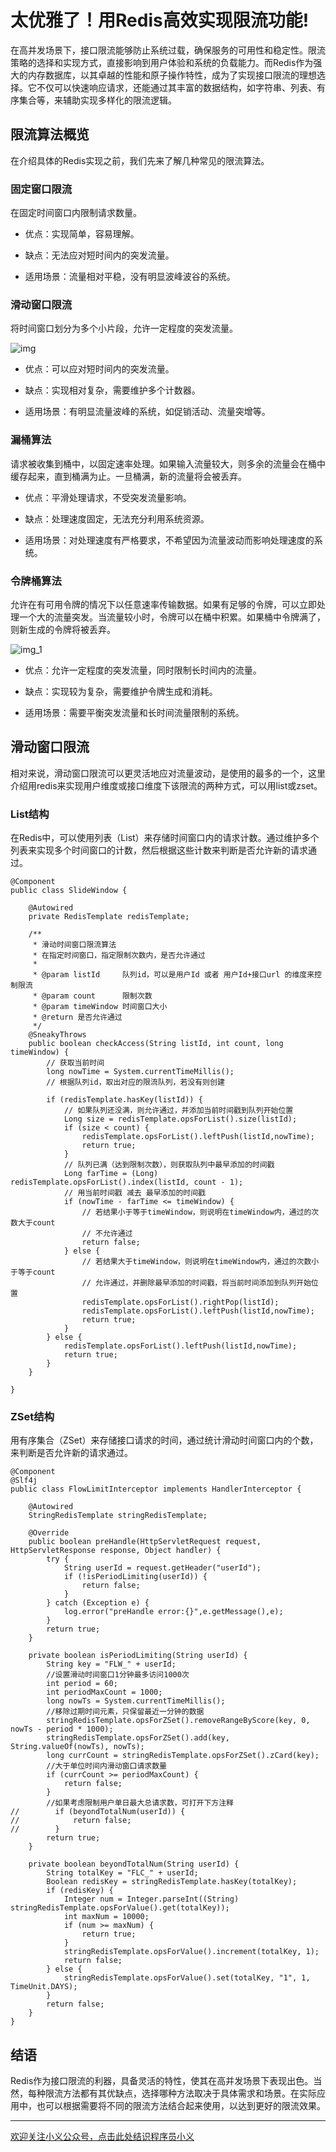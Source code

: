 # 太优雅了！用Redis高效实现限流功能!

在高并发场景下，接口限流能够防止系统过载，确保服务的可用性和稳定性。限流策略的选择和实现方式，直接影响到用户体验和系统的负载能力。而Redis作为强大的内存数据库，以其卓越的性能和原子操作特性，成为了实现接口限流的理想选择。它不仅可以快速响应请求，还能通过其丰富的数据结构，如字符串、列表、有序集合等，来辅助实现多样化的限流逻辑。

## 限流算法概览

在介绍具体的Redis实现之前，我们先来了解几种常见的限流算法。

### 固定窗口限流

在固定时间窗口内限制请求数量。

*   优点：实现简单，容易理解。

*   缺点：无法应对短时间内的突发流量。

*   适用场景：流量相对平稳，没有明显波峰波谷的系统。


### 滑动窗口限流

将时间窗口划分为多个小片段，允许一定程度的突发流量。

![img](https://javacool.oss-cn-shenzhen.aliyuncs.com/img/xyr/20240525175302.png)

*   优点：可以应对短时间内的突发流量。

*   缺点：实现相对复杂，需要维护多个计数器。

*   适用场景：有明显流量波峰的系统，如促销活动、流量突增等。


### 漏桶算法

请求被收集到桶中，以固定速率处理。如果输入流量较大，则多余的流量会在桶中缓存起来，直到桶满为止。一旦桶满，新的流量将会被丢弃。

*   优点：平滑处理请求，不受突发流量影响。

*   缺点：处理速度固定，无法充分利用系统资源。

*   适用场景：对处理速度有严格要求，不希望因为流量波动而影响处理速度的系统。


### 令牌桶算法

允许在有可用令牌的情况下以任意速率传输数据。如果有足够的令牌，可以立即处理一个大的流量突发。当流量较小时，令牌可以在桶中积累。如果桶中令牌满了，则新生成的令牌将被丢弃。

![img_1](https://javacool.oss-cn-shenzhen.aliyuncs.com/img/xyr/20240525175312.png)

*   优点：允许一定程度的突发流量，同时限制长时间内的流量。

*   缺点：实现较为复杂，需要维护令牌生成和消耗。

*   适用场景：需要平衡突发流量和长时间流量限制的系统。


## 滑动窗口限流

相对来说，滑动窗口限流可以更灵活地应对流量波动，是使用的最多的一个，这里介绍用redis来实现用户维度或接口维度下该限流的两种方式，可以用list或zset。

### List结构

在Redis中，可以使用列表（List）来存储时间窗口内的请求计数。通过维护多个列表来实现多个时间窗口的计数，然后根据这些计数来判断是否允许新的请求通过。

```
@Component
public class SlideWindow {

    @Autowired
    private RedisTemplate redisTemplate;

    /**
     * 滑动时间窗口限流算法
     * 在指定时间窗口，指定限制次数内，是否允许通过
     *
     * @param listId     队列id，可以是用户Id 或者 用户Id+接口url 的维度来控制限流
     * @param count      限制次数
     * @param timeWindow 时间窗口大小
     * @return 是否允许通过
     */
    @SneakyThrows
    public boolean checkAccess(String listId, int count, long timeWindow) {
        // 获取当前时间
        long nowTime = System.currentTimeMillis();
        // 根据队列id，取出对应的限流队列，若没有则创建

        if (redisTemplate.hasKey(listId)) {
            // 如果队列还没满，则允许通过，并添加当前时间戳到队列开始位置
            Long size = redisTemplate.opsForList().size(listId);
            if (size < count) {
                redisTemplate.opsForList().leftPush(listId,nowTime);
                return true;
            }
            // 队列已满（达到限制次数），则获取队列中最早添加的时间戳
            Long farTime = (Long) redisTemplate.opsForList().index(listId, count - 1);
            // 用当前时间戳 减去 最早添加的时间戳
            if (nowTime - farTime <= timeWindow) {
                // 若结果小于等于timeWindow，则说明在timeWindow内，通过的次数大于count
                // 不允许通过
                return false;
            } else {
                // 若结果大于timeWindow，则说明在timeWindow内，通过的次数小于等于count
                // 允许通过，并删除最早添加的时间戳，将当前时间添加到队列开始位置
                redisTemplate.opsForList().rightPop(listId);
                redisTemplate.opsForList().leftPush(listId,nowTime);
                return true;
            }
        } else {
            redisTemplate.opsForList().leftPush(listId,nowTime);
            return true;
        }
    }

}
```

### ZSet结构

用有序集合（ZSet）来存储接口请求的时间，通过统计滑动时间窗口内的个数，来判断是否允许新的请求通过。

```
@Component
@Slf4j
public class FlowLimitInterceptor implements HandlerInterceptor {

    @Autowired
    StringRedisTemplate stringRedisTemplate;

    @Override
    public boolean preHandle(HttpServletRequest request, HttpServletResponse response, Object handler) {
        try {
            String userId = request.getHeader("userId");
            if (!isPeriodLimiting(userId)) {
                return false;
            }
        } catch (Exception e) {
            log.error("preHandle error:{}",e.getMessage(),e);
        }
        return true;
    }

    private boolean isPeriodLimiting(String userId) {
        String key = "FLW_" + userId;
        //设置滑动时间窗口1分钟最多访问1000次
        int period = 60;
        int periodMaxCount = 1000;
        long nowTs = System.currentTimeMillis();
        //移除过期时间元素，只保留最近一分钟的数据
        stringRedisTemplate.opsForZSet().removeRangeByScore(key, 0, nowTs - period * 1000);
        stringRedisTemplate.opsForZSet().add(key, String.valueOf(nowTs), nowTs);
        long currCount = stringRedisTemplate.opsForZSet().zCard(key);
        //大于单位时间内滑动窗口请求数量
        if (currCount >= periodMaxCount) {
            return false;
        }
        //如果考虑限制用户单日最大总请求数，可打开下方注释
//        if (beyondTotalNum(userId)) {
//            return false;
//        }
        return true;
    }

    private boolean beyondTotalNum(String userId) {
        String totalKey = "FLC_" + userId;
        Boolean redisKey = stringRedisTemplate.hasKey(totalKey);
        if (redisKey) {
            Integer num = Integer.parseInt((String) stringRedisTemplate.opsForValue().get(totalKey));
            int maxNum = 10000;
            if (num >= maxNum) {
                return true;
            }
            stringRedisTemplate.opsForValue().increment(totalKey, 1);
            return false;
        } else {
            stringRedisTemplate.opsForValue().set(totalKey, "1", 1, TimeUnit.DAYS);
        }
        return false;
    }
}
```

## 结语

Redis作为接口限流的利器，具备灵活的特性，使其在高并发场景下表现出色。当然，每种限流方法都有其优缺点，选择哪种方法取决于具体需求和场景。在实际应用中，也可以根据需要将不同的限流方法结合起来使用，以达到更好的限流效果。



* * *

[欢迎关注小义公众号，](http://mp.weixin.qq.com/s?__biz=Mzk0NjQwNzI1MA==&mid=2247484059&idx=1&sn=2ac6dcddfa78e3d4d413d3cb6c214e0f&chksm=c307d0a6f47059b040e29c0a82770f58d24bdf213b4c6137f3fe41d7a0b52f624f20879a9ea1&scene=21#wechat_redirect)[点击此处结识程序员小义](http://mp.weixin.qq.com/s?__biz=Mzk0NjQwNzI1MA==&mid=2247484059&idx=1&sn=2ac6dcddfa78e3d4d413d3cb6c214e0f&chksm=c307d0a6f47059b040e29c0a82770f58d24bdf213b4c6137f3fe41d7a0b52f624f20879a9ea1&scene=21#wechat_redirect)